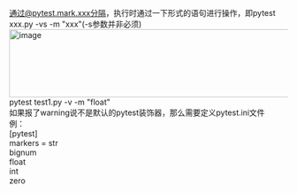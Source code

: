 通过@pytest.mark.xxx分隔，执行时通过一下形式的语句进行操作，即pytest xxx.py -vs -m "xxx"(-s参数并非必须)
<img width="687" height="123" alt="image" src="https://github.com/user-attachments/assets/1496602a-663b-4bdd-ae19-da49858c802e" />
pytest test1.py -v -m "float"<br>
如果报了warning说不是默认的pytest装饰器，那么需要定义pytest.ini文件<br>
例：<br>
[pytest]<br>
markers =  str <br>
        </t>bignum <br>
        </t>float <br>
    </t>int <br>
    </t>zero<br>
